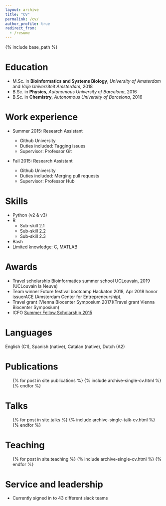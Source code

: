 ```yaml
---
layout: archive
title: "CV"
permalink: /cv/
author_profile: true
redirect_from:
  - /resume
---
```


{% include base_path %}

Education
======
* M.Sc. in **Bioinformatics and Systems Biology**, *University of Amsterdam* and *Vrije Universiteit Amsterdam*, 2018
* B.Sc. in **Physics**, *Autonomous University of Barcelona*, 2016
* B.Sc. in **Chemistry**, *Autonomous University of Barcelona*, 2016

Work experience
======
* Summer 2015: Research Assistant
  * Github University
  * Duties included: Tagging issues
  * Supervisor: Professor Git

* Fall 2015: Research Assistant
  * Github University
  * Duties included: Merging pull requests
  * Supervisor: Professor Hub
  
Skills
======
* Python (v2 & v3)
* R
  * Sub-skill 2.1
  * Sub-skill 2.2
  * Sub-skill 2.3
* Bash
* Limited knowledge: C, MATLAB

Awards
======
* Travel scholarship Bioinformatics summer school UCLouvain, 2019 (UCLouvain la Neuve)
* Team winner Future festival bootcamp Hackaton 2018, Apr 2018  honor issuerACE (Amsterdam Center for Entrepreneurship),
* Travel grant [Vienna Biocenter Symposium 2017](Travel grant Vienna Biocenter Symposium)
* ICFO [Summer Fellow Scholarship 2015](https://www.icfo.eu/newsroom/news2.php?id_news=2812)

Languages
======
English (C1), Spanish (native), Catalan (native), Dutch (A2) 

Publications
======
  <ul>{% for post in site.publications %}
    {% include archive-single-cv.html %}
  {% endfor %}</ul>
  
Talks
======
  <ul>{% for post in site.talks %}
    {% include archive-single-talk-cv.html %}
  {% endfor %}</ul>
  
Teaching
======
  <ul>{% for post in site.teaching %}
    {% include archive-single-cv.html %}
  {% endfor %}</ul>
  
Service and leadership
======
* Currently signed in to 43 different slack teams
